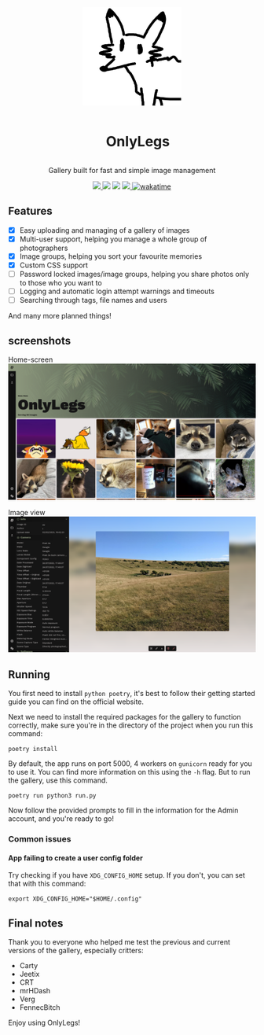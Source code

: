 <div align="center">
    <img src=".github/images/OnlyLegs.png" width="200" height="200"/>
    <div id="user-content-toc">
        <ul>
            <summary><h1 style="display: inline-block;">OnlyLegs</h1></summary>
        </ul>
    </div>
    <p>Gallery built for fast and simple image management</p>
</div>
<div align="center">
    <a href="https://git.leggy.dev/Fluffy/onlylegs">
        <img src="https://img.shields.io/badge/Gitea-34495E?style=for-the-badge&logo=gitea&logoColor=5D9425">
    </a>
    <img src="https://img.shields.io/badge/flask-%23000.svg?style=for-the-badge&logo=flask&logoColor=white">
    <img src="https://img.shields.io/badge/sqlite-%2307405e.svg?style=for-the-badge&logo=sqlite&logoColor=white">
    <a href="https://github.com/Fluffy-Bean/onlylegs/blob/main/LICENSE">
        <img src="https://img.shields.io/github/license/Fluffy-Bean/onlylegs?style=for-the-badge">
    </a>
    <a href="https://wakatime.com/badge/user/29bd1733-45f0-41c0-901e-d6daf49094d4/project/6aae41df-003f-4b17-ae8f-62cecfb3fc24">
        <img src="https://wakatime.com/badge/user/29bd1733-45f0-41c0-901e-d6daf49094d4/project/6aae41df-003f-4b17-ae8f-62cecfb3fc24.svg?style=for-the-badge" alt="wakatime">
        </a>
</div>

## Features
 - [x] Easy uploading and managing of a gallery of images
 - [x] Multi-user support, helping you manage a whole group of photographers
 - [x] Image groups, helping you sort your favourite memories
 - [x] Custom CSS support
 - [ ] Password locked images/image groups, helping you share photos only to those who you want to
 - [ ] Logging and automatic login attempt warnings and timeouts
 - [ ] Searching through tags, file names and users

And many more planned things!

## screenshots

Home-screen
![screenshot](.github/images/homepage.png)

Image view
![screenshot](.github/images/imageview.png)

## Running

You first need to install `python poetry`, it's best to follow their getting started guide you can find on the official website.

Next we need to install the required packages for the gallery to function correctly, make sure you're in the directory of the project when you run this command:

    poetry install

By default, the app runs on port 5000, 4 workers on `gunicorn` ready for you to use it. You can find more information on this using the `-h` flag. But to run the gallery, use this command.

    poetry run python3 run.py

Now follow the provided prompts to fill in the information for the Admin account, and you're ready to go!

### Common issues
#### App failing to create a user config folder

Try checking if you have `XDG_CONFIG_HOME` setup. If you don't, you can set that with this command:

    export XDG_CONFIG_HOME="$HOME/.config"

## Final notes

Thank you to everyone who helped me test the previous and current versions of the gallery, especially critters:

 - Carty
 - Jeetix
 - CRT
 - mrHDash
 - Verg
 - FennecBitch

Enjoy using OnlyLegs!